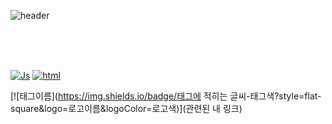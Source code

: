 ![header](https://capsule-render.vercel.app/api?type=rounded&color=auto&height=300&section=header&text=youthangno&fontSize=70)

<br><br><br>

[![Js](https://img.shields.io/badge/JavaScript-black?style=flat-square&logo=JavaScript&logoColor=#F7DF1E)](http://google.com)
[![html](https://img.shields.io/badge/HTML-black?style=flat-square&logo=HTML5&logoColor=#E34F26)]()

[![태그이름](https://img.shields.io/badge/태그에 적히는 글씨-태그색?style=flat-square&logo=로고이름&logoColor=로고색)](관련된 내 링크)
